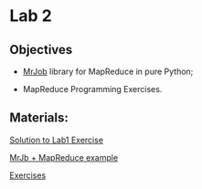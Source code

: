 # Lab 2

## Objectives

+ [MrJob](https://mrjob.readthedocs.io/en/latest/index.html) library for MapReduce in pure Python;

+ MapReduce Programming Exercises.

## Materials:
[Solution to Lab1 Exercise](https://github.com/smduarte/spbd-2223/blob/main/lab2/SPBD_Labs_mapreduce1_exercise_solution.ipynb)

[MrJb + MapReduce example](https://github.com/smduarte/spbd-2223/blob/main/lab2/SPBD_Labs_mapreduce2.ipynb)

[Exercises](https://github.com/smduarte/spbd-2223/blob/main/lab2/SPBD_Labs_mapreduce2_exercise.ipynb)
